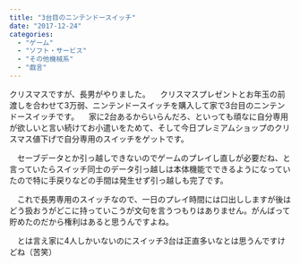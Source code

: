 ```yaml
---
title: "3台目のニンテンドースイッチ"
date: "2017-12-24"
categories: 
  - "ゲーム"
  - "ソフト・サービス"
  - "その他機械系"
  - "戯言"
---
```


クリスマスですが、長男がやりました。 　クリスマスプレゼントとお年玉の前渡しを合わせて3万弱、ニンテンドースイッチを購入して家で3台目のニンテンドースイッチです。 　家に2台あるからいらんだろ、といっても頑なに自分専用が欲しいと言い続けてお小遣いをためて、そして今日プレミアムショップのクリスマス値下げで自分専用のスイッチをゲットです。

　セーブデータとか引っ越しできないのでゲームのプレイし直しが必要だね、と言っていたらスイッチ同士のデータ引っ越しは本体機能でできるようになっていたので特に手戻りなどの手間は発生せず引っ越しも完了です。

　これで長男専用のスイッチなので、一日のプレイ時間には口出ししますが後はどう扱おうがどこに持っていこうが文句を言うつもりはありません。がんばって貯めたのだから権利はあると思うんですよね。

　とは言え家に4人しかいないのにスイッチ3台は正直多いなとは思うんですけどね（苦笑）
